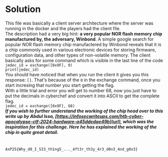 # Solution 
This file was basically a client server architecture where the server was running in the docker and the players had the client file.  
The description had a very big hint: **a very popular NOR flash memory chip manufactured by, the adversary, Winbond**. 
A simple google search for popular NOR flash memory chip manufactered by Winbond reveals that it is a chip 
commonly used in various electronic devices for storing firmware, configuration data, and other types of non-volatile memory. The client basically asks for some command which is 
visible in the last line of the code  
``jedec_id = exchange([0x9F], 0)``  
``print(jedec_id)``  
You should have noticed that when you run the client it gives you this response: ``[]``. That's because of the ``0`` in the exchange command, once you start incresing that number you start getting the flag.  
With a little trial and error you will get to number 68, now you just have to put the decimals in cyberchef and convert it into ASCII to get the complete flag.  
``jedec_id = exchange([0x9F], 68)``  
***If you wish to further understand the working of the chip head over to this write up by Abdul Issa, [https://infosecwriteups.com/htb-cyber-apocalypse-ctf-2024-hardware-a45ddedae49b](url), which was the inspiration for this challenge.
Here he has explained the working of the chip in quite great detail.***
#
```diff
AxP25{Why_d0_I_S33_th1ng5_..._4ft3r_th3y_4r3_d0n3_4nd_g0n3}
```
